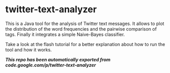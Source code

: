 # twitter-text-analyzer

This is a Java tool for the analysis of Twitter text messages. 
It allows to plot the distribution of the word frequencies and the pairwise comparison of tags.
Finally it integrates a simple Naive-Bayes classifier.

Take a look at the flash tutorial for a better explanation about how to run the tool and how it works.

_**This repo has been automatically exported from code.google.com/p/twitter-text-analyzer**_

